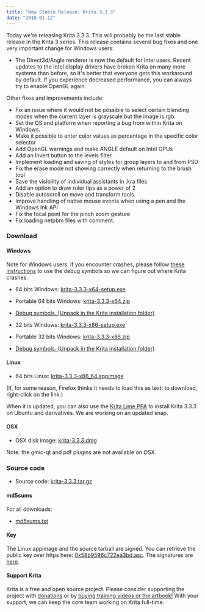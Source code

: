 ```yaml
---
title: "New Stable Release: Krita 3.3.3"
date: "2018-01-12"
---
```


Today we're releasing Krita 3.3.3. This will probably be the last stable release in the Krita 3 series. This release contains several bug fixes and one very important change for Windows users:

- The Direct3d/Angle renderer is now the default for Intel users. Recent updates to the Intel display drivers have broken Krita on many more systems than before, so it's better that everyone gets this workaround by default. If you experience decreased performance, you can always try to enable OpenGL again.

Other fixes and improvements include:

- Fix an issue where it would not be possible to select certain blending modes when the current layer is grayscale but the image is rgb.
- Set the OS and platform when reporting a bug from within Krita on Windows.
- Make it possible to enter color values as percentage in the specific color selector
- Add OpenGL warnings and make ANGLE default on Intel GPUs
- Add an Invert button to the levels filter
- Implement loading and saving of styles for group layers to and from PSD
- Fix the erase mode not showing correctly when returning to the brush tool
- Save the visibility of individual assistants in .kra files
- Add an option to draw ruler tips as a power of 2
- Disable autoscroll on move and transform tools.
- Improve handling of native mouse events when using a pen and the Windows Ink API
- Fix the focal point for the pinch zoom gesture
- Fix loading netpbm files with comment.

### Download

#### Windows

Note for Windows users: if you encounter crashes, please follow [these instructions](https://docs.krita.org/Dr._Mingw_debugger) to use the debug symbols so we can figure out where Krita crashes.

- 64 bits Windows: [krita-3.3.3-x64-setup.exe](https://download.kde.org/stable/krita/3.3.3/krita-3.3.3-x64-setup.exe)
- Portable 64 bits Windows: [krita-3.3.3-x64.zip](https://download.kde.org/stable/krita/3.3.3/krita-3.3.3-x64.zip)
- [Debug symbols. (Unpack in the Krita installation folder)](https://download.kde.org/stable/krita/3.3.3/krita-3.3.3-x64-dbg.zip)

- 32 bits Windows: [krita-3.3.3-x86-setup.exe](https://download.kde.org/stable/krita/3.3.3/krita-3.3.3-x86-setup.exe)
- Portable 32 bits Windows: [krita-3.3.3-x86.zip](https://download.kde.org/stable/krita/3.3.3/krita-3.3.3-x86.zip)
- [Debug symbols. (Unpack in the Krita installation folder)](https://download.kde.org/stable/krita/3.3.3/krita-3.3.3-x86-dbg.zip)

#### Linux

- 64 bits Linux: [krita-3.3.3-x86_64.appimage](https://download.kde.org/stable/krita/3.3.3/krita-3.3.3-x86_64.appimage)

(If, for some reason, Firefox thinks it needs to load this as text: to download, right-click on the link.)

When it is updated, you can also use the [Krita Lime PPA](https://launchpad.net/%7Ekritalime/+archive/ubuntu/ppa) to install Krita 3.3.3 on Ubuntu and derivatives. We are working on an updated snap.

#### OSX

- OSX disk image: [krita-3.3.3.dmg](https://download.kde.org/stable/krita/3.3.3/krita-3.3.3.dmg)

Note: the gmic-qt and pdf plugins are not available on OSX.

### Source code

- Source code: [krita-3.3.3.tar.gz](https://download.kde.org/stable/krita/3.3.3/krita-3.3.3.tar.gz)

#### md5sums

For all downloads:

- [md5sums.txt](https://download.kde.org/stable/krita/3.3.3/md5sums.txt)

#### Key

The Linux appimage and the source tarball are signed. You can retrieve the public key over https here: [0x58b9596c722ea3bd.asc](https://share.kde.org/index.php/s/fJ99V5mZvuyD0z8). The signatures are [here](http://download.kde.org/stable/krita/3.3.3/).

#### Support Krita

Krita is a free and open source project. Please consider supporting the project with [donations](/support-us/donations/) or by [buying training videos or the artbook!](/support-us/shop) With your support, we can keep the core team working on Krita full-time.
